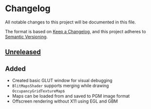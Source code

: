 # Changelog

All notable changes to this project will be documented in this file.

The format is based on [Keep a Changelog](https://keepachangelog.com/en/1.0.0/),
and this project adheres to [Semantic Versioning](https://semver.org/spec/v2.0.0.html).

## [Unreleased]

## Added

- Created basic GLUT window for visual debugging
- `BlitMapsShader` supports merging while drawing `OccupancyGridTextureMap`s
- Maps can be loaded from and saved to PGM image format
- Offscreen rendering without X11 using EGL and GBM

[Unreleased]: https://github.com/jdelacroix/glamm/compare/v0.1.0...HEAD